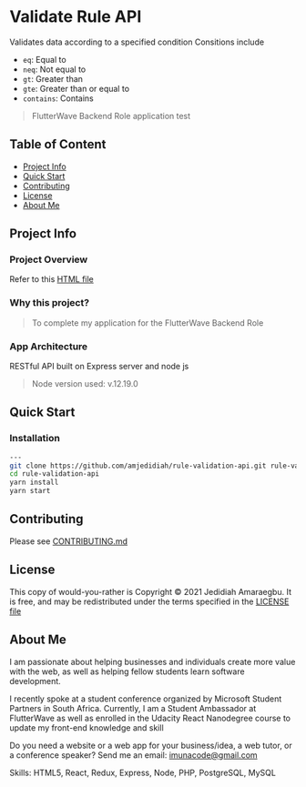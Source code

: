 # Validate Rule API

Validates data according to a specified condition
Consitions include

- `eq`: Equal to
- `neq`: Not equal to
- `gt`: Greater than
- `gte`: Greater than or equal to
- `contains`: Contains

> FlutterWave Backend Role application test

## Table of Content

- [Project Info](#project-info)
- [Quick Start](#quick-start)
- [Contributing](#contributing)
- [License](#license)
- [About Me](#about-me)

## Project Info

### Project Overview

Refer to this [HTML file](./docs/FullTime.html)

### Why this project?

> To complete my application for the FlutterWave Backend Role

### App Architecture

RESTful API built on Express server and node js

> Node version used: v.12.19.0

## Quick Start

### Installation

```bash
---
git clone https://github.com/amjedidiah/rule-validation-api.git rule-validation-api
cd rule-validation-api
yarn install
yarn start
```

## Contributing

Please see [CONTRIBUTING.md](docs/CONTRIBUTING.md)

## License

This copy of would-you-rather is Copyright © 2021 Jedidiah Amaraegbu. It is free, and may be redistributed under the terms specified in the [LICENSE file](docs/LICENSE)

## About Me

I am passionate about helping businesses and individuals create more value with the web, as well as helping fellow students learn software development.

I recently spoke at a student conference organized by Microsoft Student Partners in South Africa. Currently, I am a Student Ambassador at FlutterWave as well as enrolled in the Udacity React Nanodegree course to update my front-end knowledge and skill

Do you need a website or a web app for your business/idea, a web tutor, or a conference speaker?
Send me an email: imunacode@gmail.com

Skills: HTML5, React, Redux, Express, Node, PHP, PostgreSQL, MySQL
